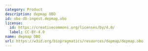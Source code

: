 ```yaml
---
category: Product
description: depmap OBO
id: obo-db-ingest.depmap.obo
license:
  id: https://creativecommons.org/licenses/by/4.0/
  label: CC-BY-4.0
name: depmap OBO
url: https://w3id.org/biopragmatics/resources/depmap/depmap.obo
---
```

